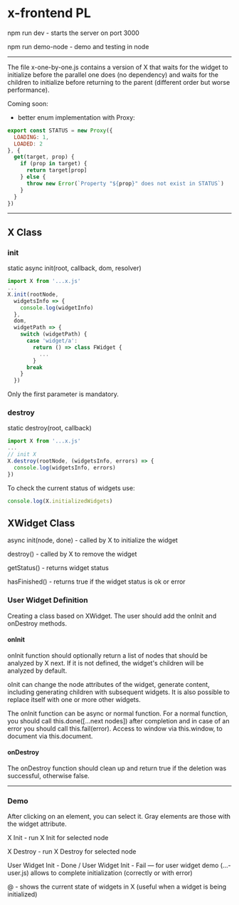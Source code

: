 # x-frontend PL

npm run dev - starts the server on port 3000

npm run demo-node - demo and testing in node

---

The file x-one-by-one.js contains a version of X that waits for the widget to initialize before the parallel one does (no dependency) and waits for the children to initialize before returning to the parent (different order but worse performance).

Coming soon:
- better enum implementation with Proxy:
```js
export const STATUS = new Proxy({
  LOADING: 1,
  LOADED: 2
}, {
  get(target, prop) {
    if (prop in target) {
      return target[prop]
    } else {
      throw new Error(`Property "${prop}" does not exist in STATUS`)
    }
  }
})
```

---

## X Class

### init

static async init(root, callback, dom, resolver)

```js
import X from '...x.js'
...
X.init(rootNode,
  widgetsInfo => {
    console.log(widgetInfo)
  },
  dom,
  widgetPath => {
    switch (widgetPath) {
      case 'widget/a':
        return () => class FWidget {
          ...
        }
      break
    }
  })
```

Only the first parameter is mandatory.


### destroy

static destroy(root, callback)

```js
import X from '...x.js'
...
// init X
X.destroy(rootNode, (widgetsInfo, errors) => {
  console.log(widgetsInfo, errors)
})
```

To check the current status of widgets use:
```js
console.log(X.initializedWidgets)
```



## XWidget Class

async init(node, done) - called by X to initialize the widget

destroy() - called by X to remove the widget

getStatus() - returns widget status

hasFinished() - returns true if the widget status is ok or error



### User Widget Definition

Creating a class based on XWidget.
The user should add the onInit and onDestroy methods.

#### onInit

onInit function should optionally return a list of nodes that should be analyzed by X next. If it is not defined, the widget's children will be analyzed by default.

oInit can change the node attributes of the widget, generate content, including generating children with subsequent widgets. It is also possible to replace itself with one or more other widgets.

The onInit function can be async or normal function.
For a normal function, you should call this.done([...next nodes]) after completion and in case of an error you should call this.fail(error).
Access to window via this.window, to document via this.document.

#### onDestroy

The onDestroy function should clean up and return true if the deletion was successful, otherwise false.


---


### Demo

After clicking on an element, you can select it. Gray elements are those with the widget attribute.

X Init - run X Init for selected node

X Destroy - run X Destroy for selected node

User Widget Init - Done / User Widget Init - Fail — for user widget demo (...-user.js) allows to complete initialization (correctly or with error)

@ - shows the current state of widgets in X (useful when a widget is being initialized)
